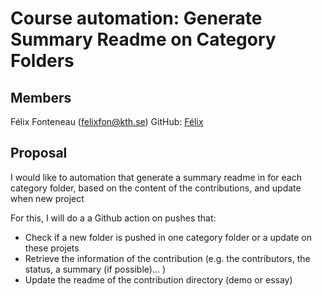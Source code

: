 # Course automation: Generate Summary Readme on Category Folders

## Members

Félix Fonteneau (felixfon@kth.se)
GitHub: [Félix](https://github.com/FelixFonteneau)

## Proposal

I would like to automation that  generate a summary readme in for each category folder, based on the content of the contributions, and update when new project

For this, I will do a a Github action on pushes that:

- Check if a new folder is pushed in one category folder or a update on these projets
- Retrieve the information of the contribution (e.g. the contributors, the status, a summary (if possible)... )
- Update the readme of the contribution directory (demo or essay)
